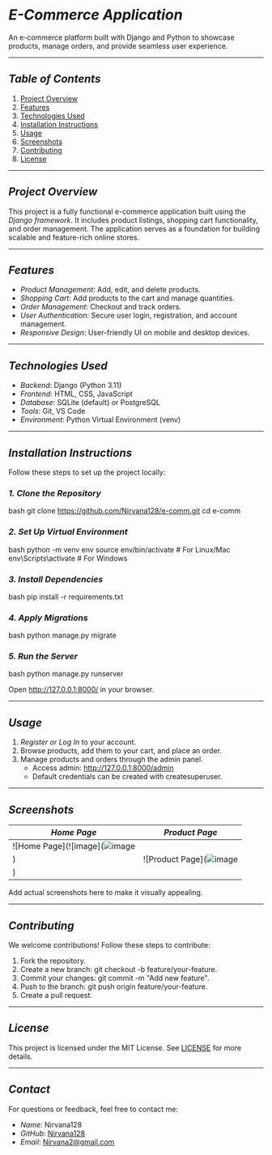 # *E-Commerce Application*  
An e-commerce platform built with Django and Python to showcase products, manage orders, and provide seamless user experience.

---

## *Table of Contents*  
1. [Project Overview](#project-overview)  
2. [Features](#features)  
3. [Technologies Used](#technologies-used)  
4. [Installation Instructions](#installation-instructions)  
5. [Usage](#usage)  
6. [Screenshots](#screenshots)  
7. [Contributing](#contributing)  
8. [License](#license)  

---

## *Project Overview*  
This project is a fully functional e-commerce application built using the *Django framework*. It includes product listings, shopping cart functionality, and order management. The application serves as a foundation for building scalable and feature-rich online stores.

---

## *Features*  
- *Product Management*: Add, edit, and delete products.  
- *Shopping Cart*: Add products to the cart and manage quantities.  
- *Order Management*: Checkout and track orders.  
- *User Authentication*: Secure user login, registration, and account management.  
- *Responsive Design*: User-friendly UI on mobile and desktop devices.  

---

## *Technologies Used*  
- *Backend*: Django (Python 3.11)  
- *Frontend*: HTML, CSS, JavaScript  
- *Database*: SQLite (default) or PostgreSQL  
- *Tools*: Git, VS Code  
- *Environment*: Python Virtual Environment (venv)  

---

## *Installation Instructions*  
Follow these steps to set up the project locally:

### *1. Clone the Repository*  
bash
git clone https://github.com/Nirvana128/e-comm.git
cd e-comm


### *2. Set Up Virtual Environment*  
bash
python -m venv env
source env/bin/activate   # For Linux/Mac
env\Scripts\activate      # For Windows


### *3. Install Dependencies*  
bash
pip install -r requirements.txt


### *4. Apply Migrations*  
bash
python manage.py migrate


### *5. Run the Server*  
bash
python manage.py runserver

Open http://127.0.0.1:8000/ in your browser.

---

## *Usage*  
1. *Register or Log In* to your account.  
2. Browse products, add them to your cart, and place an order.  
3. Manage products and orders through the admin panel.  
   - Access admin: http://127.0.0.1:8000/admin  
   - Default credentials can be created with createsuperuser.  

---

## *Screenshots*  
| *Home Page* | *Product Page* |  
|---------------|------------------|  
| ![Home Page](![image](![image](https://github.com/user-attachments/assets/30c944fd-2bbd-4769-9636-e661d2abcaa6)
) | ![Product Page](![image](https://github.com/user-attachments/assets/a458d23d-2a54-4138-afc6-a419f67eb811)
) |  

Add actual screenshots here to make it visually appealing.

---

## *Contributing*  
We welcome contributions! Follow these steps to contribute:  
1. Fork the repository.  
2. Create a new branch: git checkout -b feature/your-feature.  
3. Commit your changes: git commit -m "Add new feature".  
4. Push to the branch: git push origin feature/your-feature.  
5. Create a pull request.

---

## *License*  
This project is licensed under the MIT License. See [LICENSE](LICENSE) for more details.

---

## *Contact*  
For questions or feedback, feel free to contact me:  
- *Name*: Nirvana128  
- *GitHub*: [Nirvana128](https://github.com/Nirvana128)  
- *Email*: Nirvana2@gmail.com

